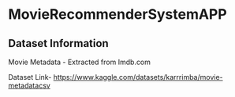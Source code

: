 # MovieRecommenderSystemAPP

## Dataset Information
Movie Metadata - Extracted from Imdb.com

Dataset Link- https://www.kaggle.com/datasets/karrrimba/movie-metadatacsv

